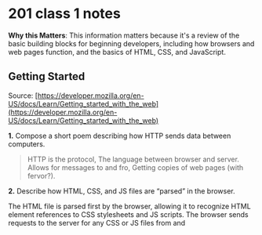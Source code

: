 # 201 class 1 notes

**Why this Matters**: This information matters because it's a review of the basic building blocks for beginning developers, including how browsers and web pages function, and the basics of HTML, CSS, and JavaScript.

## Getting Started

Source: [https://developer.mozilla.org/en-US/docs/Learn/Getting_started_with_the_web](https://developer.mozilla.org/en-US/docs/Learn/Getting_started_with_the_web)

**1.** Compose a short poem describing how HTTP sends data between computers.

> HTTP is the protocol,
  The language between browser and server.
  Allows for messages to and fro,
  Getting copies of web pages (with fervor?).

**2.** Describe how HTML, CSS, and JS files are “parsed” in the browser.

The HTML file is parsed first by the browser, allowing it to recognize HTML element references to CSS stylesheets and JS scripts. The browser sends requests to the server for any CSS or JS files from <link> and <script> elements and then parses the CSS and JS. 

To see the visual representation of the page, the browser first generates an in-memory DOM tree from parsed HTML and  CCSOM structure from parsed CSS. It then applies the styles from the CSSOM tree and compiles and executes the parsed JavaScript.

3. How can you find images to add to a Website?

One option is to go to [Google Images](www.google.com/images), click on the Tools button, and filter by Usage Rights --> Creative Commons License.

4. How do you create a String vs a Number in JavaScript?

To signify that the value in a sequence of text is a string, you must enclose it in single or double quote marks, whereas numbers don't have quotes around them.  

5; What is a Variable and why are they important in JavaScript?

Variables are containers that store values. They're declared with the keyword followed by the name given to the variable. They're important because you can't make anything happen in JS without having a Variable to be defined and told what to do, how to relate, etc.

-----------------------------------------------
## Intro to HTML

1; What is an HTML attribute?

- Attributes contain extra info about a given element that won't appear in the content.

2; Describe the Anatomy of an HTMl element.

- An element contains an opening tag, the content, and the closing tag.

- The opening tag is the name of the element wrapped in <> bracket. It marks where the element begins.

- The content is the text an element contains between tags.

- The closing tag is the same as the opening tag, but it includes a / before the element name. It makrs where the element ends.


3. What is the Difference between <article> and <section> element tags?

'<article>' represents a self-contained composition in a document, page, application, or site, intended to be independently distributable or reusable. For example, a newspaper article, blog entry, interactive widget or any other independent item of content.

'<section>' represents a generic, standalone section of a document; It doesn't have a more specific semantic element to represent it. They should almost always have a heading.

4. What Elements does a “typical” website include?

A "typical" website might include the following elements:

- header: '<header>'.
- navigation bar: '<nav>'.
- main content: <main> (with various content subsections represented by <article>, <section>, and <div> elements).
-sidebar: <aside>; often placed inside <main>.
-footer: <footer>.
'''



5. How does metadata influence Search Engine Optimization?

- The metadata can influence SEO because the descriptions and keywords used relating to the content of your page has the potential to make your page appear higher (or lower) in relevant search engine searches.

6. How is the '<meta>' HTML tag used when specifying metadata?

It can be used to specify the document's character encoding using '<meta> charset="utf-8:**', for example.

Or it can include **name** and **content** attributes to specify the type of metadata element/type of information and to specify the actual meta content. 

Example from [This source](https://developer.mozilla.org/en-US/docs/Learn/HTML/Introduction_to_HTML/The_head_metadata_in_HTML)
'''
<meta name="author" content="Chris Mills" />
<meta
  name="description"
  content="The MDN Web Docs Learning Area aims to provide
complete beginners to the Web with all they need to know to get
started with developing web sites and applications." />
'''

-----------------------------------------------

## Miscellaneous

### How To Design A Website

1. What is the first step to designing a Website?

To define what you want to accomplish with it.

2. What is the most important question to answer when designing a Website?

"What exactly do I want to accomplish?"

-----------------------------------------------

## Semantics

1. Why should you use an '<h1>' element over a '<span>' element to display a top level heading?

Because '<h1>' means "a top level heading on your page," and '<span>' is an inline non-semantic element used mostly when you don't want to add specific meaning or you can't think of a better semantic text element to wrap your content.

2. What are the benefits of using semantic tags in our HTML?

[This source](https://developer.mozilla.org/en-US/docs/Glossary/Semantics) lists the following as some of the benefits of using semantic markup in HTML:

-Search engines will consider its contents as important keywords to influence the page's search rankings (see SEO.)
-Screen readers can use it as a signpost to help visually impaired users navigate a page.
-Finding blocks of meaningful code is significantly easier than searching through endless divs with or without semantic or namespaced classes.
-Suggests to the developer the type of data that will be populated.
-Semantic naming mirrors proper custom element/component naming.

-----------------------------------------------

## What is JavaScript?

1. Describe 2 things that require JavaScript in the Browser?

Animating images and dynamically updating content both require JS in the browser.

2. How can you add JavaScript to an HTML document?

Using the **script** element. You can create a script.js file in the same directory as your HTML file, or add JavaScript inline - inside of your HTML.

## Things I Want To Know More About:
Nothing at the moment!